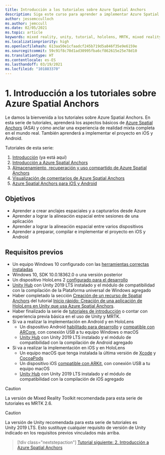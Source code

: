 ```yaml
---
title: Introducción a los tutoriales sobre Azure Spatial Anchors
description: Siga este curso para aprender a implementar Azure Spatial Anchors en una aplicación de realidad mixta.
author: jessemcculloch
ms.author: jemccull
ms.date: 02/05/2021
ms.topic: article
keywords: mixed reality, unity, tutorial, hololens, MRTK, mixed reality toolkit, UWP, Azure spatial anchors, ios, android, Windows 10, ARCore, macOS, Android Build Support, ARKit
ms.localizationpriority: high
ms.openlocfilehash: 613aa50e1cfaadcf245b719d5a846f35e9e6159e
ms.sourcegitcommit: 59c91f8c70d1ad30995fba6cf862615e25e78d10
ms.translationtype: HT
ms.contentlocale: es-ES
ms.lasthandoff: 03/19/2021
ms.locfileid: "101883370"
---
```

# <a name="1-introduction-to-the-azure-spatial-anchors-tutorials"></a>1. Introducción a los tutoriales sobre Azure Spatial Anchors

Le damos la bienvenida a los tutoriales sobre Azure Spatial Anchors. En esta serie de tutoriales, aprenderá los aspectos básicos de <a href="https://azure.microsoft.com/services/spatial-anchors" target="_blank">Azure Spatial Anchors</a> (ASA) y cómo anclar una experiencia de realidad mixta completa en el mundo real. También aprenderá a implementar el proyecto en iOS y Android.

Tutoriales de esta serie:

1. [Introducción](mr-learning-asa-01.md) (ya está aquí)
2. [Introducción a Azure Spatial Anchors](mr-learning-asa-02.md)
3. [Almacenamiento, recuperación y uso compartido de Azure Spatial Anchors](mr-learning-asa-03.md)
4. [Visualización de comentarios de Azure Spatial Anchors](mr-learning-asa-04.md)
5. [Azure Spatial Anchors para iOS y Android](mr-learning-asa-05.md)

## <a name="objectives"></a>Objetivos

* Aprender a crear anclajes espaciales y a capturarlos desde Azure
* Aprender a lograr la alineación espacial entre sesiones de una aplicación
* Aprender a lograr la alineación espacial entre varios dispositivos
* Aprender a preparar, compilar e implementar el proyecto en iOS y Android

## <a name="prerequisites"></a>Requisitos previos

* Un equipo Windows 10 configurado con las [herramientas correctas instaladas](../../install-the-tools.md)
* Windows 10, SDK 10.0.18362.0 o una versión posterior
* Un dispositivo HoloLens 2 [configurado para el desarrollo](../../platform-capabilities-and-apis/using-visual-studio.md#enabling-developer-mode)
* <a href="https://docs.unity3d.com/Manual/GettingStartedInstallingHub.html" target="_blank">Unity Hub</a> con Unity 2019 LTS instalado y el módulo de compatibilidad con la compilación de la Plataforma universal de Windows agregado
* Haber completado la sección [Creación de un recurso de Spatial Anchors](https://docs.microsoft.com/azure/spatial-anchors/quickstarts/get-started-unity-hololens#create-a-spatial-anchors-resource) del tutorial [Inicio rápido: Creación de una aplicación de HoloLens en Unity que usa Azure Spatial Anchors](https://docs.microsoft.com/azure/spatial-anchors/quickstarts/get-started-unity-hololens).
* Haber finalizado la serie de [tutoriales de introducción](mr-learning-base-01.md) o contar con experiencia previa básica en el uso de Unity y MRTK.
* Si va a realizar la implementación en Android y en HoloLens
  * Un dispositivo Android <a href="https://developer.android.com/studio/debug/dev-options" target="_blank">habilitado para desarrollo</a> y <a href="https://developers.google.com/ar/discover/supported-devices" target="_blank">compatible con ARCore</a>, con conexión USB a tu equipo Windows o macOS
  * <a href="https://docs.unity3d.com/Manual/GettingStartedInstallingHub.html" target="_blank">Unity Hub</a> con Unity 2019 LTS instalado y el módulo de compatibilidad con la compilación de Android agregado
* Si va a realizar la implementación en iOS y en HoloLens
  * Un equipo macOS que tenga instalada la última versión de <a href="https://geo.itunes.apple.com/us/app/xcode/id497799835?mt=12" target="_blank">Xcode</a> y <a href="https://cocoapods.org" target="_blank">CocoaPods</a>
  * Un dispositivo iOS <a href="https://developer.apple.com/documentation/arkit/verifying_device_support_and_user_permission" target="_blank">compatible con ARKit</a>, con conexión USB a tu equipo macOS
  * <a href="https://docs.unity3d.com/Manual/GettingStartedInstallingHub.html" target="_blank">Unity Hub</a> con Unity 2019 LTS instalado y el módulo de compatibilidad con la compilación de iOS agregado

> [!CAUTION]
> La versión de Mixed Reality Toolkit recomendada para esta serie de tutoriales es MRTK 2.6.

> [!CAUTION]
> La versión de Unity recomendada para esta serie de tutoriales es Unity 2019 LTS. Esto sustituye cualquier requisito de versión de Unity indicado en los requisitos previos vinculados más arriba.

> [!div class="nextstepaction"]
> [Tutorial siguiente: 2. Introducción a Azure Spatial Anchors](mr-learning-asa-02.md)
